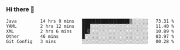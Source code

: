 ### Hi there 👋

<!--
**urzz/urzz** is a ✨ _special_ ✨ repository because its `README.md` (this file) appears on your GitHub profile.

Here are some ideas to get you started:

- 🔭 I’m currently working on ...
- 🌱 I’m currently learning ...
- 👯 I’m looking to collaborate on ...
- 🤔 I’m looking for help with ...
- 💬 Ask me about ...
- 📫 How to reach me: ...
- 😄 Pronouns: ...
- ⚡ Fun fact: ...
-->

<!--START_SECTION:waka-->
```text
Java         14 hrs 9 mins   ██████████████████▒░░░░░░   73.31 % 
YAML         2 hrs 12 mins   ███░░░░░░░░░░░░░░░░░░░░░░   11.40 % 
XML          2 hrs 6 mins    ██▓░░░░░░░░░░░░░░░░░░░░░░   10.89 % 
Other        46 mins         █░░░░░░░░░░░░░░░░░░░░░░░░   03.97 % 
Git Config   3 mins          ░░░░░░░░░░░░░░░░░░░░░░░░░   00.28 % 
```
<!--END_SECTION:waka-->
